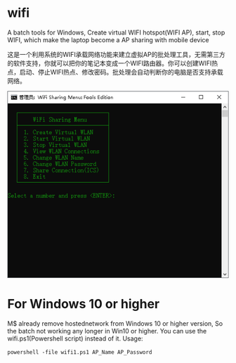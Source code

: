 wifi
====

A batch tools for Windows, Create virtual WIFI hotspot(WIFI AP), start, stop WIFI, which make the laptop become a AP sharing with mobile device

这是一个利用系统的WIFI承载网络功能来建立虚拟AP的批处理工具，无需第三方的软件支持，你就可以把你的笔记本变成一个WIFI路由器。你可以创建WIFI热点，启动、停止WIFI热点、修改密码。批处理会自动判断你的电脑是否支持承载网络。

![img](wifi.png)

For Windows 10 or higher
===
M$ already remove hostednetwork from Windows 10 or higher version, So the batch not working any longer in Win10 or higher.
You can use the wifi.ps1(Powershell script) instead of it.
Usage:
```
powershell -file wifi1.ps1 AP_Name AP_Password
```
